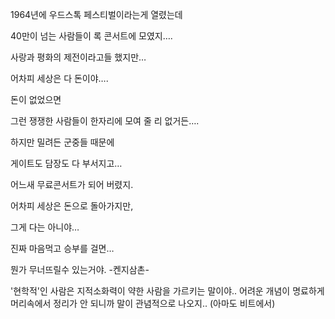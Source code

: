 
1964년에 우드스톡 페스티벌이라는게 열렸는데

40만이 넘는 사람들이 록 콘서트에 모였지….

사랑과 평화의 제전이라고들 했지만…

어차피 세상은 다 돈이야….

돈이 없었으면

그런 쟁쟁한 사람들이 한자리에 모여 줄 리 없거든….

하지만 밀려든 군중들 때문에

게이트도 담장도 다 부서지고…

어느새 무료콘서트가 되어 버렸지.

어차피 세상은 돈으로 돌아가지만,

그게 다는 아니야…

진짜 마음먹고 승부를 걸면…

뭔가 무너뜨릴수 있는거야.
 -켄지삼촌-

'현학적'인 사람은 지적소화력이 약한 사람을 가르키는 말이야.. 어려운
개념이 명료하게 머리속에서 정리가 안 되니까 말이 관념적으로 나오지.. (아마도 비트에서)

